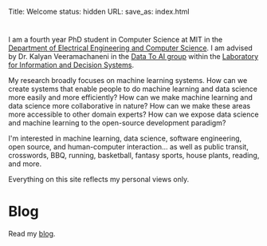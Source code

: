 Title: Welcome
status: hidden
URL:
save_as: index.html

#

I am a fourth year PhD student in Computer Science at MIT in the [Department of Electrical
Engineering and Computer Science](https://www.eecs.mit.edu). I am advised by Dr. Kalyan
Veeramachaneni in the [Data To AI group](https://dai.lids.mit.edu) within the [Laboratory
for Information and Decision Systems](https://lids.mit.edu).

My research broadly focuses on machine learning systems. How can we create systems
that enable people to do machine learning and data science more easily and more efficiently?
How can we make machine learning and data science more collaborative in nature? How can we
make these areas more accessible to other domain experts? How can we expose data science and
machine learning to the open-source development paradigm?

I'm interested in machine learning, data science, software engineering, open source, and
human-computer interaction... as well as public transit, crosswords, BBQ, running,
basketball, fantasy sports, house plants, reading, and more.

Everything on this site reflects my personal views only.

# Blog

Read my [blog](/blog).

